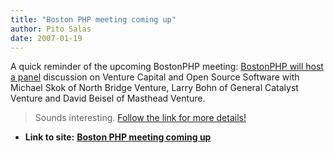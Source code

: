 ```yaml
---
title: "Boston PHP meeting coming up"
author: Pito Salas
date: 2007-01-19
---
```


A quick reminder of the upcoming BostonPHP meeting: [BostonPHP will host a
panel](<//www.bostonphp.org/component/option,com_gigcal/task,details/gigcal_gigs_id,24/>)
discussion on Venture Capital and Open Source Software with Michael Skok of
North Bridge Venture, Larry Bohn of General Catalyst Venture and David Beisel
of Masthead Venture.

>
> Sounds interesting. [Follow the link for more
> details!](<http://www.bostonphp.org/component/option,com_gigcal/task,details/gigcal_gigs_id,24/>)


* **Link to site:** **[Boston PHP meeting coming up](None)**

